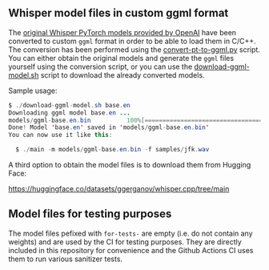 ## Whisper model files in custom ggml format

The [original Whisper PyTorch models provided by OpenAI](https://github.com/openai/whisper/blob/main/whisper/__init__.py#L17-L27)
have been converted to custom `ggml` format in order to be able to load them in C/C++. The conversion has been performed using the
[convert-pt-to-ggml.py](convert-pt-to-ggml.py) script. You can either obtain the original models and generate the `ggml` files
yourself using the conversion script, or you can use the [download-ggml-model.sh](download-ggml-model.sh) script to download the
already converted models.

Sample usage:

```java
$ ./download-ggml-model.sh base.en
Downloading ggml model base.en ...
models/ggml-base.en.bin          100%[=============================================>] 141.11M  5.41MB/s    in 22s     
Done! Model 'base.en' saved in 'models/ggml-base.en.bin'
You can now use it like this:

  $ ./main -m models/ggml-base.en.bin -f samples/jfk.wav
```

A third option to obtain the model files is to download them from Hugging Face:

https://huggingface.co/datasets/ggerganov/whisper.cpp/tree/main

## Model files for testing purposes

The model files pefixed with `for-tests-` are empty (i.e. do not contain any weights) and are used by the CI for testing purposes.
They are directly included in this repository for convenience and the Github Actions CI uses them to run various sanitizer tests.

